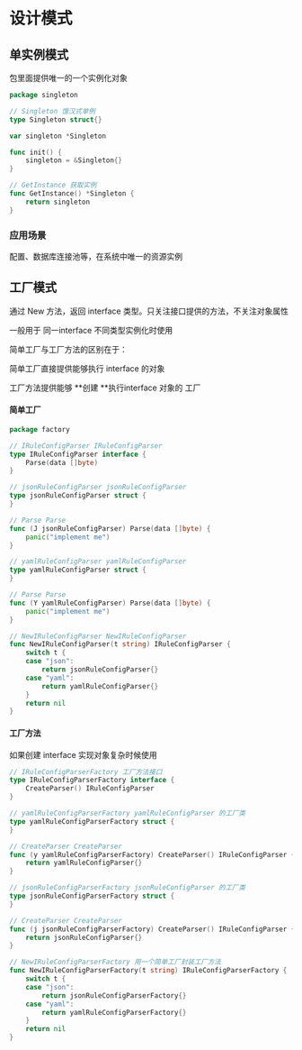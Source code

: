 # 设计模式

## 单实例模式

包里面提供唯一的一个实例化对象

```go
package singleton

// Singleton 饿汉式单例
type Singleton struct{}

var singleton *Singleton

func init() {
	singleton = &Singleton{}
}

// GetInstance 获取实例
func GetInstance() *Singleton {
	return singleton
}
```

### 应用场景

配置、数据库连接池等，在系统中唯一的资源实例

## 工厂模式

通过 New 方法，返回 interface 类型。只关注接口提供的方法，不关注对象属性

一般用于 同一interface 不同类型实例化时使用

简单工厂与工厂方法的区别在于：

简单工厂直接提供能够执行 interface 的对象

工厂方法提供能够 **创建 **执行interface 对象的 工厂

#### 简单工厂

```go
package factory

// IRuleConfigParser IRuleConfigParser
type IRuleConfigParser interface {
	Parse(data []byte)
}

// jsonRuleConfigParser jsonRuleConfigParser
type jsonRuleConfigParser struct {
}

// Parse Parse
func (J jsonRuleConfigParser) Parse(data []byte) {
	panic("implement me")
}

// yamlRuleConfigParser yamlRuleConfigParser
type yamlRuleConfigParser struct {
}

// Parse Parse
func (Y yamlRuleConfigParser) Parse(data []byte) {
	panic("implement me")
}

// NewIRuleConfigParser NewIRuleConfigParser
func NewIRuleConfigParser(t string) IRuleConfigParser {
	switch t {
	case "json":
		return jsonRuleConfigParser{}
	case "yaml":
		return yamlRuleConfigParser{}
	}
	return nil
}
```

#### 工厂方法

如果创建 interface 实现对象复杂时候使用

```go
// IRuleConfigParserFactory 工厂方法接口
type IRuleConfigParserFactory interface {
	CreateParser() IRuleConfigParser
}

// yamlRuleConfigParserFactory yamlRuleConfigParser 的工厂类
type yamlRuleConfigParserFactory struct {
}

// CreateParser CreateParser
func (y yamlRuleConfigParserFactory) CreateParser() IRuleConfigParser {
	return yamlRuleConfigParser{}
}

// jsonRuleConfigParserFactory jsonRuleConfigParser 的工厂类
type jsonRuleConfigParserFactory struct {
}

// CreateParser CreateParser
func (j jsonRuleConfigParserFactory) CreateParser() IRuleConfigParser {
	return jsonRuleConfigParser{}
}

// NewIRuleConfigParserFactory 用一个简单工厂封装工厂方法
func NewIRuleConfigParserFactory(t string) IRuleConfigParserFactory {
	switch t {
	case "json":
		return jsonRuleConfigParserFactory{}
	case "yaml":
		return yamlRuleConfigParserFactory{}
	}
	return nil
}
```